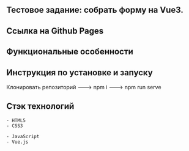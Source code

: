 ## Тестовое задание: собрать форму на Vue3.

## Ссылка на Github Pages

## Функциональные особенности

## Инструкция по установке и запуску

Клонировать репозиторий ---> npm i ---> npm run serve

## Стэк технологий

```
- HTML5
- CSS3
```

```JS
- JavaScript
- Vue.js
```
